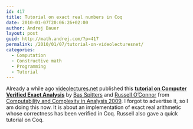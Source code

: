 ```yaml
---
id: 417
title: Tutorial on exact real numbers in Coq
date: 2010-01-07T20:06:26+02:00
author: Andrej Bauer
layout: post
guid: http://math.andrej.com/?p=417
permalink: /2010/01/07/tutorial-on-videolecturesnet/
categories:
  - Computation
  - Constructive math
  - Programming
  - Tutorial
---
```

Already a while ago [videolectures.net](http://www.videolectures.net) published this **[tutorial on Computer Verified Exact Analysis](http://videolectures.net/aug09_spitters_oconnor_cvia/)** by [Bas Spitters](http://www.cs.ru.nl/~spitters/) and [Russell O&#8217;Connor](http://r6.ca/) from [Computability and Complexity in Analysis 2009](http://cca-net.de/cca2009/). I forgot to advertise it, so I am doing this now. It is about an implementation of exact real arithmetic whose correctness has been verified in Coq. Russell also gave a quick tutorial on Coq.
